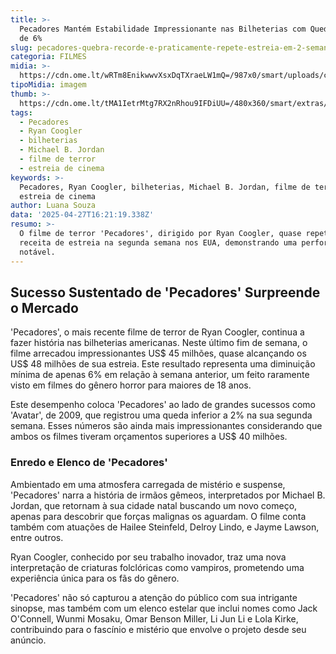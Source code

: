 ```yaml
---
title: >-
  Pecadores Mantém Estabilidade Impressionante nas Bilheterias com Queda Mínima
  de 6%
slug: pecadores-quebra-recorde-e-praticamente-repete-estreia-em-2-semana-nos-eua
categoria: FILMES
midia: >-
  https://cdn.ome.lt/wRTm8EnikwwvXsxDqTXraeLW1mQ=/987x0/smart/uploads/conteudo/fotos/pecadoresvariante_MWgg1FM.jpg
tipoMidia: imagem
thumb: >-
  https://cdn.ome.lt/tMA1IetrMtg7RX2nRhou9IFDiUU=/480x360/smart/extras/conteudos/pecadoresvariante_UxiHBtd.jpg
tags:
  - Pecadores
  - Ryan Coogler
  - bilheterias
  - Michael B. Jordan
  - filme de terror
  - estreia de cinema
keywords: >-
  Pecadores, Ryan Coogler, bilheterias, Michael B. Jordan, filme de terror,
  estreia de cinema
author: Luana Souza
data: '2025-04-27T16:21:19.338Z'
resumo: >-
  O filme de terror 'Pecadores', dirigido por Ryan Coogler, quase repete sua
  receita de estreia na segunda semana nos EUA, demonstrando uma performance
  notável.
---
```


## Sucesso Sustentado de 'Pecadores' Surpreende o Mercado

'Pecadores', o mais recente filme de terror de Ryan Coogler, continua a fazer história nas bilheterias americanas. Neste último fim de semana, o filme arrecadou impressionantes US$ 45 milhões, quase alcançando os US$ 48 milhões de sua estreia. Este resultado representa uma diminuição mínima de apenas 6% em relação à semana anterior, um feito raramente visto em filmes do gênero horror para maiores de 18 anos.

Este desempenho coloca 'Pecadores' ao lado de grandes sucessos como 'Avatar', de 2009, que registrou uma queda inferior a 2% na sua segunda semana. Esses números são ainda mais impressionantes considerando que ambos os filmes tiveram orçamentos superiores a US$ 40 milhões.

### Enredo e Elenco de 'Pecadores'

Ambientado em uma atmosfera carregada de mistério e suspense, 'Pecadores' narra a história de irmãos gêmeos, interpretados por Michael B. Jordan, que retornam à sua cidade natal buscando um novo começo, apenas para descobrir que forças malignas os aguardam. O filme conta também com atuações de Hailee Steinfeld, Delroy Lindo, e Jayme Lawson, entre outros.

Ryan Coogler, conhecido por seu trabalho inovador, traz uma nova interpretação de criaturas folclóricas como vampiros, prometendo uma experiência única para os fãs do gênero.

'Pecadores' não só capturou a atenção do público com sua intrigante sinopse, mas também com um elenco estelar que inclui nomes como Jack O'Connell, Wunmi Mosaku, Omar Benson Miller, Li Jun Li e Lola Kirke, contribuindo para o fascínio e mistério que envolve o projeto desde seu anúncio.
